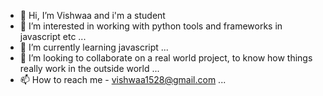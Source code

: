 - 👋 Hi, I’m Vishwaa and i'm a student 
- 👀 I’m interested in working with python tools and frameworks in javascript etc ...
- 🌱 I’m currently learning javascript ...
- 💞️ I’m looking to collaborate on a real world project, to know how things really work in the outside world ...
- 📫 How to reach me - vishwaa1528@gmail.com ...
